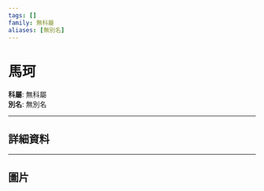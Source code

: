```yaml
---
tags: []
family: 無科屬
aliases: [無別名]
---
```


# 馬珂

**科屬**: 無科屬  
**別名**: 無別名  

---

## 詳細資料


---

## 圖片
